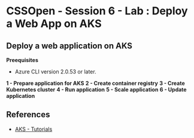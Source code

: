 # CSSOpen - Session 6 - Lab : Deploy a Web App on AKS

## Deploy a web application on AKS
**Preequisites**
- Azure CLI version 2.0.53 or later.

**1 - Prepare application for AKS**
**2 - Create container registry**
**3 - Create Kubernetes cluster**
**4 - Run application**
**5 - Scale application**
**6 - Update application** 

## References
- [AKS - Tutorials](https://docs.microsoft.com/en-us/azure/aks/tutorial-kubernetes-prepare-app)
